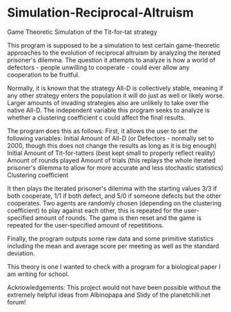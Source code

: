 # Simulation-Reciprocal-Altruism
Game Theoretic Simulation of the Tit-for-tat strategy

This program is supposed to be a simulation to test certain game-theoretic approaches to the evolution of reciprocal altruism by analyzing the iterated prisoner's dilemma.
The question it attempts to analyze is how a world of defectors - people unwilling to cooperate - could ever allow any cooperation to be fruitful.

Normally, it is known that the strategy All-D is collectively stable, meaning if any other strategy enters the population it will do just as well or likely worse. 
Larger amounts of invading strategies also are unlikely to take over the native All-D. The independent variable this program seeks to analyze is whether a clustering coefficient c could affect the final results. 

The program does this as follows:
First, it allows the user to set the following variables:
Initial Amount of All-D (or Defectors - normally set to 2000, though this does not change the results as long as it is big enough)
Initial Amount of Tit-for-tatters (best kept small to properly reflect reality)
Amount of rounds played
Amount of trials (this replays the whole iterated prisoner's dilemma to allow for more accurate and less stochastic statistics)
Clustering coefficient

It then plays the iterated prisoner's dilemma with the starting values 3/3 if both cooperate, 1/1 if both defect, and 5/0 if someone defects but the other cooperates.
Two agents are randomly chosen (depending on the clustering coefficient) to play against each other, this is repeated for the user-specified amount of rounds.
The game is then reset and the game is repeated for the user-specified amount of repetititions.

Finally, the program outputs some raw data and some primitive statistics including the mean and average score per meeting as well as the standard deviation.

This theory is one I wanted to check with a program for a biological paper I am writing for school.


Acknowledgements:
This project would not have been possible without the extremely helpful ideas from Albinopapa and Slidy of the planetchili.net forum!

